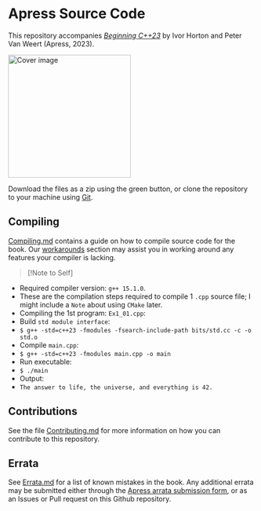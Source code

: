 # Apress Source Code

This repository accompanies [*Beginning C++23*](https://link.springer.com/book/10.1007/978-1-4842-9343-0) by Ivor Horton and Peter Van Weert (Apress, 2023).

<img src="BeginningCpp23.jpg" width=250 alt="Cover image"/>

Download the files as a zip using the green button, or clone the repository to your machine using [Git](https://docs.github.com/en/get-started/quickstart). 

## Compiling

[Compiling.md](Compiling.md) contains a guide on how to compile source code for the book.
Our [workarounds](./Workarounds) section may assist you in working around any features your compiler is lacking.

> [!Note to Self]
* Required compiler version: `g++ 15.1.0`.
* These are the compilation steps required to compile 1 `.cpp` source file; I might include a `Note` about using `CMake` later.
* Compiling the 1st program: `Ex1_01.cpp`:
* Build `std module interface`:
* `$ g++ -std=c++23 -fmodules -fsearch-include-path bits/std.cc -c -o std.o`
* Compile `main.cpp`:
* `$ g++ -std=c++23 -fmodules main.cpp -o main`
* Run executable:
* `$ ./main`
* Output:
* `The answer to life, the universe, and everything is 42.`

## Contributions

See the file [Contributing.md](Contributing.md) for more information on how you can contribute to this repository.


## Errata

See [Errata.md](Errata.md) for a list of known mistakes in the book.
Any additional errata may be submitted either through the [Apress arrata submission form](https://www.apress.com/gp/services/errata),
or as an Issues or Pull request on this Github repository.

